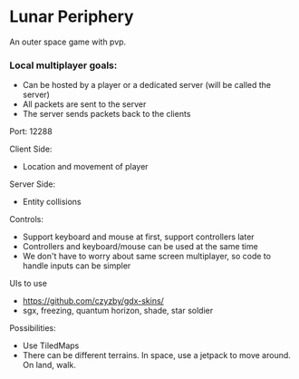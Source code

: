 # Lunar Periphery
An outer space game with pvp.

### Local multiplayer goals:
* Can be hosted by a player or a dedicated server (will be called the server)
* All packets are sent to the server
* The server sends packets back to the clients

Port: 12288

Client Side:
* Location and movement of player

Server Side:
* Entity collisions

Controls:
* Support keyboard and mouse at first, support controllers later
* Controllers and keyboard/mouse can be used at the same time
* We don't have to worry about same screen multiplayer, so code to handle inputs can be simpler

UIs to use
* https://github.com/czyzby/gdx-skins/
* sgx, freezing, quantum horizon, shade, star soldier

Possibilities:
* Use TiledMaps
* There can be different terrains. In space, use a jetpack to move around. On land, walk.
